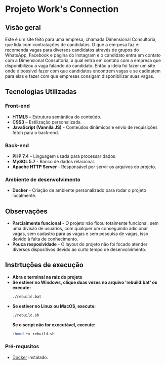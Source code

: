 # Projeto Work's Connection

## Visão geral

Este é um site feito para uma empresa, chamada Dimensional Consultoria, que lida com contratações de candidatos. O que a emrpesa faz é: recomenda vagas para diversos candidatos através de grupos do WhatsApp, Facebook e página do Instagram e o candidato entra em contato com a Dimensional Consultoria, a qual entra em contato com a empresa que disponibilizou a vaga falando do candidato. Então a ideia foi fazer um site onde é possível fazer com que candidatos encontrem vagas e se cadidatem para elas e fazer com que empresas consigam disponibilizar suas vagas.

## Tecnologias Utilizadas

### Front-end

- **HTML5** – Estrutura semântica do conteúdo.
- **CSS3** – Estilização personalizada.
- **JavaScript (Vannila JS)** - Conteúdos dinâmicos e envio de requisições fetch para o back-end.

### Back-end

- **PHP 7.4** - Linguagem usada para processar dados.
- **MySQL 5.7** - Banco de dados relacional.
- **Apache HTTP Server** - Responsável por servir os arquivos do projeto.

### Ambiente de desenvolvimento

- **Docker** - Criação de ambiente personalizado para rodar o projeto localmente.

## Observações

- **Parcialmente funcional** - O projeto não ficou totalmente funcional, sem uma divisão de usuários, com qualquer um conseguindo adicionar vagas, sem cadastro para as vagas e sem pesquisa de vagas, isso devido à falta de conhecimento.
- **Pouca resposividade** - O layout do projeto não foi focado atender diversos dispositivos devido ao curto tempo de desenvolvimento.

## Instrtuções de execução

- **Abra o terminal na raiz do projeto**
- **Se estiver no Windows, clique duas vezes no arquivo 'rebuild.bat' ou execute:**
  ```bash
  ./rebuild.bat
  ```
- **Se estiver no Linux ou MacOS, execute:**
  ```bash
  ./rebuild.sh
  ```
  **Se o script não for executável, execute:**
  ```bash
  chmod +x rebuild.sh
  ```

### Pré-requsitos

- [Docker](https://www.docker.com/products/docker-desktop) instalado.
